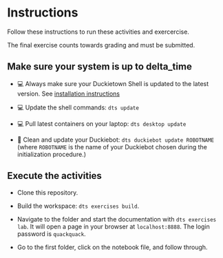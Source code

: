# Instructions

Follow these instructions to run these activities and exercercise.

The final exercise counts towards grading and must be submitted.

## Make sure your system is up to delta_time

- 💻 Always make sure your Duckietown Shell is updated to the latest version. See [installation instructions](https://github.com/duckietown/duckietown-shell)

- 💻 Update the shell commands: `dts update`

- 💻 Pull latest containers on your laptop: `dts desktop update`

- 🚙 Clean and update your Duckiebot: `dts duckiebot update ROBOTNAME` (where `ROBOTNAME` is the name of your Duckiebot chosen during the initialization procedure.)

## Execute the activities

- Clone this repository.

- Build the workspace: `dts exercises build`.

- Navigate to the folder and start the documentation with `dts exercises lab`. It will open a page in your browser at `localhost:8888`. The login password is `quackquack`.

- Go to the first folder, click on the notebook file, and follow through.
